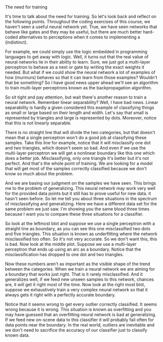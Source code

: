 The need for training

It's time to talk about the need for training. So let's look back and reflect on the following points. Throughout the coding exercises of this course, we haven't seen a useful neural network yet. True, we have seen networks that behave like gates and they may be useful, but there are much better hard-coded alternatives to perceptions when it comes to implementing a (indistinct). 

For example, we could simply use the logic embedded in programming languages to get away with logic. Well, it turns out that the real value of neural networks lie in their ability to learn. Sure, we just got a multi-layer perceptron to behave as a next or gate by writing the exact weights it needed. But what if we could show the neural network a lot of examples of how (murmurs) behaves so that it can learn from those examples? Wouldn't that be something? So I have good news upper ahead we'll see an algorithm to train multi-layer perceptrons known as the backpropagation algorithm. 

So sit tight and pay attention, but wait there's another reason to train a neural network. Remember linear separability? Well, I have bad news. Linear separability is hardly a given considered this example of classifying things as small or large based on their length and width. Let's say that small is represented by triangles and large is represented by dots. Moreover, notice that this is not linearly separable. 

There is no straight line that will divide the two categories, but that doesn't mean that a single perceptron won't do a good job at classifying these samples. Take this line for example, notice that it will misclassify one dot and two triangles, which doesn't seem so bad. And even if we use the multi-layer perceptron we will get a nonlinear boundary like this one which does a better job. Misclassifying, only one triangle it's better but it's not perfect. And that's the whole point of training. We are looking for a model that will get most of the samples correctly classified because we don't know so much about the problem. 

And we are basing our judgment on the samples we have seen. This brings me to the problem of generalizing. This neural network may work very well for the provided data points but it still has to prove useful for new data. it hasn't seen before. So let me tell you about three situations in the spectrum of misclassifying and generalizing. Here we have a different data set for the same problem we just saw. I'm showing you the same blood three times because I want you to compare these three situations for a classifier. 

So look at the leftmost blot and suppose we use a single perceptron with a straight line as boundary, as you can see this one misclassified two dots and five triangles. This situation is known as underfitting where the network misclassified too often. So it's not very accurate. So we don't want this, this is bad. Now look at the middle plot. Suppose we use a multi-layer perceptron that ends up using an arc as a boundary. Notice that the misclassification has dropped to one dot and two triangles. 

Now these numbers aren't as important as the visible shape of the trend between the categories. When we train a neural network we are aiming for a boundary that works just right. That is it rarely misclassified. And it generalizes well, if we feed new unseen samples to this network, chances are, it will get it right most of the time. Now look at the right most blot, suppose we exhaustively train a very complex neural network so that it always gets it right with a perfectly accurate boundary. 

Notice that it seems wrong to get every outlier correctly classified. It seems wrong because it is wrong. This situation is known as overfitting and you may have guessed that an overfitting neural network is bad at generalizing. If we feed new on-scene data to this classifier it will probably fail often for data points near the boundary. In the real world, outliers are inevitable and we don't need to sacrifice the accuracy of our classifier just to classify known data.